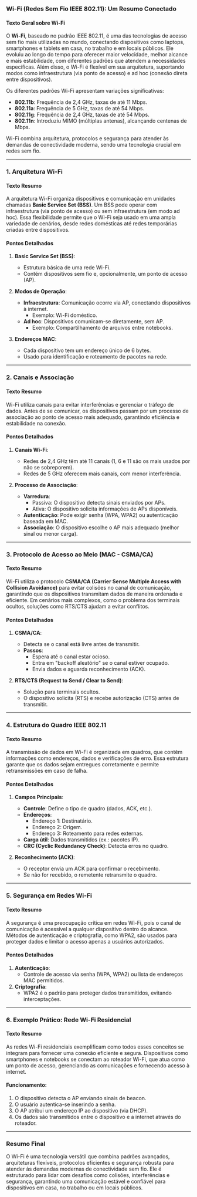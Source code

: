 ### **Wi-Fi (Redes Sem Fio IEEE 802.11): Um Resumo Conectado**

#### **Texto Geral sobre Wi-Fi**
O **Wi-Fi**, baseado no padrão IEEE 802.11, é uma das tecnologias de acesso sem fio mais utilizadas no mundo, conectando dispositivos como laptops, smartphones e tablets em casa, no trabalho e em locais públicos. Ele evoluiu ao longo do tempo para oferecer maior velocidade, melhor alcance e mais estabilidade, com diferentes padrões que atendem a necessidades específicas. Além disso, o Wi-Fi é flexível em sua arquitetura, suportando modos como infraestrutura (via ponto de acesso) e ad hoc (conexão direta entre dispositivos).

Os diferentes padrões Wi-Fi apresentam variações significativas:
- **802.11b**: Frequência de 2,4 GHz, taxas de até 11 Mbps.
- **802.11a**: Frequência de 5 GHz, taxas de até 54 Mbps.
- **802.11g**: Frequência de 2,4 GHz, taxas de até 54 Mbps.
- **802.11n**: Introduziu MIMO (múltiplas antenas), alcançando centenas de Mbps.

Wi-Fi combina arquitetura, protocolos e segurança para atender às demandas de conectividade moderna, sendo uma tecnologia crucial em redes sem fio.

---

### **1. Arquitetura Wi-Fi**

#### **Texto Resumo**
A arquitetura Wi-Fi organiza dispositivos e comunicação em unidades chamadas **Basic Service Set (BSS)**. Um BSS pode operar com infraestrutura (via ponto de acesso) ou sem infraestrutura (em modo ad hoc). Essa flexibilidade permite que o Wi-Fi seja usado em uma ampla variedade de cenários, desde redes domésticas até redes temporárias criadas entre dispositivos.

#### **Pontos Detalhados**
1. **Basic Service Set (BSS)**:
   - Estrutura básica de uma rede Wi-Fi.
   - Contém dispositivos sem fio e, opcionalmente, um ponto de acesso (AP).

2. **Modos de Operação**:
   - **Infraestrutura**: Comunicação ocorre via AP, conectando dispositivos à internet.
     - Exemplo: Wi-Fi doméstico.
   - **Ad hoc**: Dispositivos comunicam-se diretamente, sem AP.
     - Exemplo: Compartilhamento de arquivos entre notebooks.

3. **Endereços MAC**:
   - Cada dispositivo tem um endereço único de 6 bytes.
   - Usado para identificação e roteamento de pacotes na rede.

---

### **2. Canais e Associação**

#### **Texto Resumo**
Wi-Fi utiliza canais para evitar interferências e gerenciar o tráfego de dados. Antes de se comunicar, os dispositivos passam por um processo de associação ao ponto de acesso mais adequado, garantindo eficiência e estabilidade na conexão.

#### **Pontos Detalhados**
1. **Canais Wi-Fi**:
   - Redes de 2,4 GHz têm até 11 canais (1, 6 e 11 são os mais usados por não se sobreporem).
   - Redes de 5 GHz oferecem mais canais, com menor interferência.

2. **Processo de Associação**:
   - **Varredura**:
     - Passiva: O dispositivo detecta sinais enviados por APs.
     - Ativa: O dispositivo solicita informações de APs disponíveis.
   - **Autenticação**: Pode exigir senha (WPA, WPA2) ou autenticação baseada em MAC.
   - **Associação**: O dispositivo escolhe o AP mais adequado (melhor sinal ou menor carga).

---

### **3. Protocolo de Acesso ao Meio (MAC - CSMA/CA)**

#### **Texto Resumo**
Wi-Fi utiliza o protocolo **CSMA/CA (Carrier Sense Multiple Access with Collision Avoidance)** para evitar colisões no canal de comunicação, garantindo que os dispositivos transmitam dados de maneira ordenada e eficiente. Em cenários mais complexos, como o problema dos terminais ocultos, soluções como RTS/CTS ajudam a evitar conflitos.

#### **Pontos Detalhados**
1. **CSMA/CA**:
   - Detecta se o canal está livre antes de transmitir.
   - **Passos**:
     - Espera até o canal estar ocioso.
     - Entra em "backoff aleatório" se o canal estiver ocupado.
     - Envia dados e aguarda reconhecimento (ACK).

2. **RTS/CTS (Request to Send / Clear to Send)**:
   - Solução para terminais ocultos.
   - O dispositivo solicita (RTS) e recebe autorização (CTS) antes de transmitir.

---

### **4. Estrutura do Quadro IEEE 802.11**

#### **Texto Resumo**
A transmissão de dados em Wi-Fi é organizada em quadros, que contêm informações como endereços, dados e verificações de erro. Essa estrutura garante que os dados sejam entregues corretamente e permite retransmissões em caso de falha.

#### **Pontos Detalhados**
1. **Campos Principais**:
   - **Controle**: Define o tipo de quadro (dados, ACK, etc.).
   - **Endereços**:
     - Endereço 1: Destinatário.
     - Endereço 2: Origem.
     - Endereço 3: Roteamento para redes externas.
   - **Carga útil**: Dados transmitidos (ex.: pacotes IP).
   - **CRC (Cyclic Redundancy Check)**: Detecta erros no quadro.

2. **Reconhecimento (ACK)**:
   - O receptor envia um ACK para confirmar o recebimento.
   - Se não for recebido, o remetente retransmite o quadro.

---

### **5. Segurança em Redes Wi-Fi**

#### **Texto Resumo**
A segurança é uma preocupação crítica em redes Wi-Fi, pois o canal de comunicação é acessível a qualquer dispositivo dentro do alcance. Métodos de autenticação e criptografia, como WPA2, são usados para proteger dados e limitar o acesso apenas a usuários autorizados.

#### **Pontos Detalhados**
1. **Autenticação**:
   - Controle de acesso via senha (WPA, WPA2) ou lista de endereços MAC permitidos.
2. **Criptografia**:
   - WPA2 é o padrão para proteger dados transmitidos, evitando interceptações.

---

### **6. Exemplo Prático: Rede Wi-Fi Residencial**

#### **Texto Resumo**
As redes Wi-Fi residenciais exemplificam como todos esses conceitos se integram para fornecer uma conexão eficiente e segura. Dispositivos como smartphones e notebooks se conectam ao roteador Wi-Fi, que atua como um ponto de acesso, gerenciando as comunicações e fornecendo acesso à internet.

#### **Funcionamento**:
1. O dispositivo detecta o AP enviando sinais de beacon.
2. O usuário autentica-se inserindo a senha.
3. O AP atribui um endereço IP ao dispositivo (via DHCP).
4. Os dados são transmitidos entre o dispositivo e a internet através do roteador.

---

### **Resumo Final**
O Wi-Fi é uma tecnologia versátil que combina padrões avançados, arquiteturas flexíveis, protocolos eficientes e segurança robusta para atender às demandas modernas de conectividade sem fio. Ele é estruturado para lidar com desafios como colisões, interferências e segurança, garantindo uma comunicação estável e confiável para dispositivos em casa, no trabalho ou em locais públicos.
